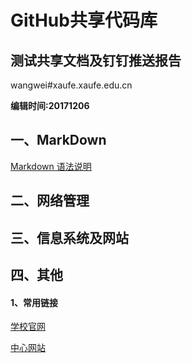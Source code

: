 # GitHub共享代码库

## 测试共享文档及钉钉推送报告

wangwei#xaufe.xaufe.edu.cn

**编辑时间:20171206**

## 一、MarkDown

[Markdown 语法说明](http://wowubuntu.com/markdown/)

## 二、网络管理

## 三、信息系统及网站

## 四、其他

#### 1、常用链接

[学校官网](http://www.xaufe.edu.cn/)

[中心网站](http://ietc.xaufe.edu.cn/)

